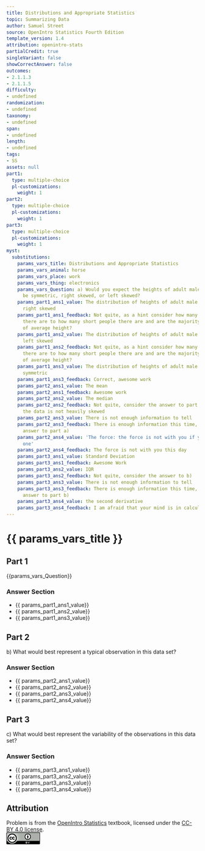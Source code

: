 ```yaml
---
title: Distributions and Appropriate Statistics
topic: Summarizing Data
author: Samuel Street
source: OpenIntro Statistics Fourth Edition
template_version: 1.4
attribution: openintro-stats
partialCredit: true
singleVariant: false
showCorrectAnswer: false
outcomes:
- 2.1.1.3
- 2.1.1.5
difficulty:
- undefined
randomization:
- undefined
taxonomy:
- undefined
span:
- undefined
length:
- undefined
tags:
- SS
assets: null
part1:
  type: multiple-choice
  pl-customizations:
    weight: 1
part2:
  type: multiple-choice
  pl-customizations:
    weight: 1
part3:
  type: multiple-choice
  pl-customizations:
    weight: 1
myst:
  substitutions:
    params_vars_title: Distributions and Appropriate Statistics
    params_vars_animal: horse
    params_vars_place: work
    params_vars_thing: electronics
    params_vars_Question: a) Would you expect the heights of adult male horses to
      be symmetric, right skewed, or left skewed?
    params_part1_ans1_value: The distribution of heights of adult male horses is likely
      right skewed
    params_part1_ans1_feedback: Not quite, as a hint consider how many tall people
      there are to how many short people there are and are the majority of people
      of average height?
    params_part1_ans2_value: The distribution of heights of adult male horses is likely
      left skewed
    params_part1_ans2_feedback: Not quite, as a hint consider how many tall people
      there are to how many short people there are and are the majority of people
      of average height?
    params_part1_ans3_value: The distribution of heights of adult male horses is likely
      symmetric
    params_part1_ans3_feedback: Correct, awesome work
    params_part2_ans1_value: The mean
    params_part2_ans1_feedback: Awesome work
    params_part2_ans2_value: The median
    params_part2_ans2_feedback: Not quite, consider the answer to part a), note that
      the data is not heavily skewed
    params_part2_ans3_value: There is not enough information to tell
    params_part2_ans3_feedback: There is enough information this time, consider the
      answer to part a)
    params_part2_ans4_value: 'The force: the force is not with you if you chose this
      one'
    params_part2_ans4_feedback: The force is not with you this day
    params_part3_ans1_value: Standard Deviation
    params_part3_ans1_feedback: Awesome Work
    params_part3_ans2_value: IQR
    params_part3_ans2_feedback: Not quite, consider the answer to b)
    params_part3_ans3_value: There is not enough information to tell
    params_part3_ans3_feedback: There is enough information this time, consider the
      answer to part b)
    params_part3_ans4_value: the second derivative
    params_part3_ans4_feedback: I am afraid that your mind is in calculus my friend
---
```

# {{ params_vars_title }}

## Part 1

{{params_vars_Question}}

### Answer Section

- {{ params_part1_ans1_value}}
- {{ params_part1_ans2_value}}
- {{ params_part1_ans3_value}}

## Part 2

b) What would best represent a typical observation in this data set?

### Answer Section

- {{ params_part2_ans1_value}}
- {{ params_part2_ans2_value}}
- {{ params_part2_ans3_value}}
- {{ params_part2_ans4_value}}

## Part 3

c) What would best represent the variability of the observations in this data set?

### Answer Section

- {{ params_part3_ans1_value}}
- {{ params_part3_ans2_value}}
- {{ params_part3_ans3_value}}
- {{ params_part3_ans4_value}}

## Attribution

Problem is from the [OpenIntro Statistics](https://openintro.org/book/os/) textbook, licensed under the [CC-BY 4.0 license](https://creativecommons.org/licenses/by/4.0/).<br>![Image representing the Creative Commons 4.0 BY license.](https://raw.githubusercontent.com/firasm/bits/master/by.png)